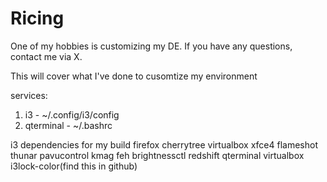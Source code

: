# Ricing
One of my hobbies is customizing my DE. If you have any questions, contact me via X.

This will cover what I've done to cusomtize my environment

services:
1. i3              - ~/.config/i3/config
2. qterminal       - ~/.bashrc


i3 dependencies for my build
firefox
cherrytree
virtualbox
xfce4
flameshot
thunar
pavucontrol
kmag
feh
brightnessctl
redshift
qterminal
virtualbox
i3lock-color(find this in github)
